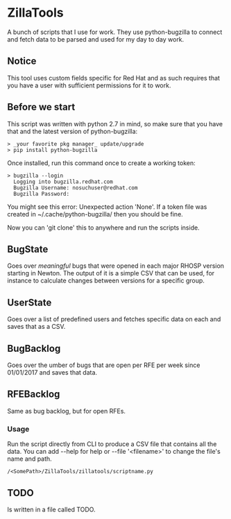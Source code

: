 # ZillaTools
A bunch of scripts that I use for work.
They use python-bugzilla to connect and fetch data to be parsed and used for
my day to day work.

## Notice
This tool uses custom fields specific for Red Hat and as such requires
that you have a user with sufficient permissions for it to work.

## Before we start
This script was written with python 2.7 in mind, so make sure that you have
that and the latest version of python-bugzilla:
```
> _your favorite pkg manager_ update/upgrade
> pip install python-bugzilla
```
Once installed, run this command once to create a working token:
```
> bugzilla --login
  Logging into bugzilla.redhat.com
  Bugzilla Username: nosuchuser@redhat.com
  Bugzilla Password:
```
You might see this error: Unexpected action 'None'. If a token file was
created in  ~/.cache/python-bugzilla/ then you should be fine.

Now you can 'git clone' this to anywhere and run the scripts inside.

## BugState
Goes over _meaningful_ bugs that were opened in each
major RHOSP version starting in Newton. The output of it is a simple CSV
that can be used, for instance to calculate changes between versions for
a specific group.

## UserState
Goes over a list of predefined users and fetches specific data on each and
saves that as a CSV.

## BugBacklog
Goes over the umber of bugs that are open per RFE per week since 01/01/2017
and saves that data.

## RFEBacklog
Same as bug backlog, but for open RFEs.

### Usage
Run the script directly from CLI to produce a CSV file that contains all the
data. You can add --help for help or --file '\<filename\>' to change the 
file's name and path.

```
/<SomePath>/ZillaTools/zillatools/scriptname.py
```

## TODO
Is written in a file called TODO.
